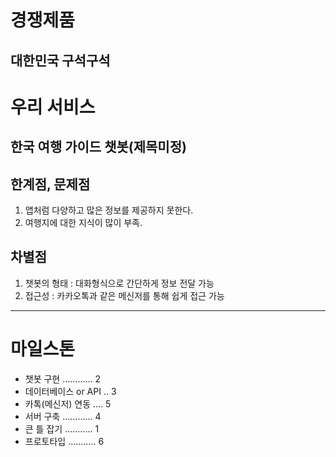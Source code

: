 # 경쟁제품

## 대한민국 구석구석

# 우리 서비스

## 한국 여행 가이드 챗봇(제목미정)

## 한계점, 문제점

1. 앱처럼 다양하고 많은 정보를 제공하지 못한다.
2. 여행지에 대한 지식이 많이 부족.

## 차별점

1. 챗봇의 형태 : 대화형식으로 간단하게 정보 전달 가능
2. 접근성 : 카카오톡과 같은 메신저를 통해 쉽게 접근 가능

--------------------------------------------------------

# 마일스톤

- 챗봇 구현 ............ 2
- 데이터베이스 or API .. 3
- 카톡(메신저) 연동 .... 5
- 서버 구축 ............ 4
- 큰 틀 잡기 ........... 1
- 프로토타입 ........... 6
